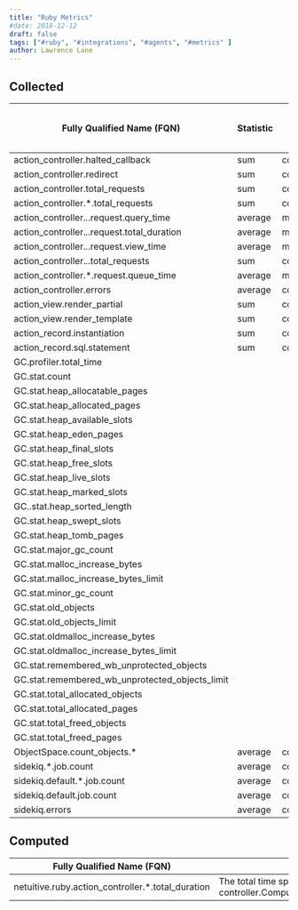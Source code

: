 ```yaml
---
title: "Ruby Metrics"
#date: 2018-12-12
draft: false
tags: ["#ruby", "#integrations", "#agents", "#metrics" ]
author: Lawrence Lane
---
```


## Collected

| Fully Qualified Name (FQN)                      | Statistic | Units        | Min | Max  | Sparse Data Strategy (SDS) |
|-------------------------------------------------|-----------|--------------|-----|------|----------------------------|
| action_controller.halted_callback               | sum       | count        | 0   | none | zero                       |
| action_controller.redirect                      | sum       | count        | 0   | none | zero                       |
| action_controller.total_requests                | sum       | count        | 0   | none | zero                       |
| action_controller.*.total_requests              | sum       | count        | 0   | none | zero                       |
| action_controller.*.*.request.query_time        | average   | milliseconds | 0   | none | zero                       |
| action_controller.*.*.request.total_duration    | average   | milliseconds | 0   | none | zero                       |
| action_controller.*.*.request.view_time         | average   | milliseconds | 0   | none | zero                       |
| action_controller.*.*.total_requests            | sum       | count        | 0   | none | zero                       |
| action_controller.*.request.queue_time          | average   | milliseconds | 0   | none |                            |
| action_controller.errors                        | average   | count        | 0   | none |                            |
| action_view.render_partial                      | sum       | count        | 0   | none | zero                       |
| action_view.render_template                     | sum       | count        | 0   | none | zero                       |
| action_record.instantiation                     | sum       | count        | 0   | none | zero                       |
| action_record.sql.statement                     | sum       | count        | 0   | none | zero                       |
| GC.profiler.total_time                          |           |              |     |      |                            |
| GC.stat.count                                   |           |              |     |      |                            |
| GC.stat.heap_allocatable_pages                  |           |              |     |      |                            |
| GC.stat.heap_allocated_pages                    |           |              |     |      |                            |
| GC.stat.heap_available_slots                    |           |              |     |      |                            |
| GC.stat.heap_eden_pages                         |           |              |     |      |                            |
| GC.stat.heap_final_slots                        |           |              |     |      |                            |
| GC.stat.heap_free_slots                         |           |              |     |      |                            |
| GC.stat.heap_live_slots                         |           |              |     |      |                            |
| GC.stat.heap_marked_slots                       |           |              |     |      |                            |
| GC..stat.heap_sorted_length                     |           |              |     |      |                            |
| GC.stat.heap_swept_slots                        |           |              |     |      |                            |
| GC.stat.heap_tomb_pages                         |           |              |     |      |                            |
| GC.stat.major_gc_count                          |           |              |     |      |                            |
| GC.stat.malloc_increase_bytes                   |           |              |     |      |                            |
| GC.stat.malloc_increase_bytes_limit             |           |              |     |      |                            |
| GC.stat.minor_gc_count                          |           |              |     |      |                            |
| GC.stat.old_objects                             |           |              |     |      |                            |
| GC.stat.old_objects_limit                       |           |              |     |      |                            |
| GC.stat.oldmalloc_increase_bytes                |           |              |     |      |                            |
| GC.stat.oldmalloc_increase_bytes_limit          |           |              |     |      |                            |
| GC.stat.remembered_wb_unprotected_objects       |           |              |     |      |                            |
| GC.stat.remembered_wb_unprotected_objects_limit |           |              |     |      |                            |
| GC.stat.total_allocated_objects                 |           |              |     |      |                            |
| GC.stat.total_allocated_pages                   |           |              |     |      |                            |
| GC.stat.total_freed_objects                     |           |              |     |      |                            |
| GC.stat.total_freed_pages                       |           |              |     |      |                            |
| ObjectSpace.count_objects.*                     | average   | count        | 0   | none | zero                       |
| sidekiq.*.job.count                             | average   | count        | 0   | none |                            |
| sidekiq.default.*.job.count                     | average   | count        | 0   | none |                            |
| sidekiq.default.job.count                       | average   | count        | 0   | none |                            |
| sidekiq.errors                                  | average   | count        | 0   | none |                            |

## Computed

| Fully Qualified Name (FQN)                        | Description                                                                                                                       | Statistic | Units | Min | Max  | BASE | CORR | UTIL |
|---------------------------------------------------|-----------------------------------------------------------------------------------------------------------------------------------|-----------|-------|-----|------|------|------|------|
| netuitive.ruby.action_controller.*.total_duration | The total time spent on requests to a specific controller.Computation:data.sum(‘action_controller.${1}.*.request.total_duration’) | average   | ms    | 0   | none | yes  | yes  | no   |
